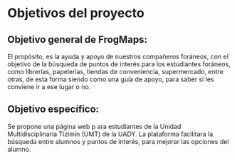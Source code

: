 # Objetivos del proyecto


## Objetivo general de FrogMaps:

El propósito, es la ayuda y apoyo de nuestros compañeros foráneos, con el objetivo de la búsqueda de puntos de interés para los estudiantes
foráneos, como librerías, papelerías, tiendas de conveniencia, supermercado, entre otras, de esta forma siendo como una guía de apoyo, 
para saber si les conviene ir a ese lugar o no. 


## Objetivo específico:

Se propone una página web p ara estudiantes de la Unidad Multidisciplinaria Tizimín (UMT) de la UADY. 
La plataforma facilitara la búsqueda entre alumnos y puntos de interés, para mejorar las opciones del alumno.
